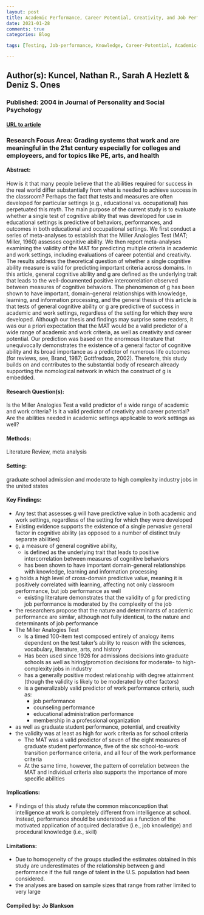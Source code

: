 ```yaml
---
layout: post
title: Academic Performance, Career Potential, Creativity, and Job Performance- Can One Construct Predict Them All?
date: 2021-01-28
comments: true
categories: Blog

tags: [Testing, Job-performance, Knowledge, Career-Potential, Academic-Performance, Graduate-School, g, Cognitive-Ability]

---
```


## Author(s): Kuncel, Nathan R., Sarah A Hezlett & Deniz S. Ones

### Published: 2004 in Journal of Personality and Social Psychology

#### [URL to article](http://eds.a.ebscohost.com.proxy.uchicago.edu/eds/detail/detail?vid=4&sid=3fb59ae9-da2a-4586-b93b-8be4a113a84b%40sdc-v-sessmgr03&bdata=JnNpdGU9ZWRzLWxpdmUmc2NvcGU9c2l0ZQ%3d%3d#AN=2003-11198-010&db=pdh)

### Research Focus Area: Grading systems that work and are meaningful in the 21st century especially for colleges and employeers, and for topics like PE, arts, and health

#### Abstract:
How is it that many people believe that the abilities required for success in the real world differ substantially from what is needed to achieve success in the classroom? Perhaps the fact that tests and measures are often developed for particular settings (e.g., educational vs. occupational) has perpetuated this myth. The main purpose of the current study is to evaluate whether a single test of cognitive ability that was developed for use in educational settings is predictive of behaviors, performances, and outcomes in both educational and occupational settings. We first conduct a series of meta-analyses to establish that the Miller Analogies Test (MAT; Miller, 1960) assesses cognitive ability. We then report meta-analyses examining the validity of the MAT for predicting multiple criteria in academic and work settings, including evaluations of career potential and creativity. The results address the theoretical question of whether a single cognitive ability measure is valid for predicting important criteria across domains. In this article, general cognitive ability and g are defined as the underlying trait that leads to the well-documented positive intercorrelation observed between measures of cognitive behaviors. The phenomenon of g has been shown to have important, domain-general relationships with knowledge, learning, and information processing, and the general thesis of this article is that tests of general cognitive ability or g are predictive of success in academic and work settings, regardless of the setting for which they were developed.  Although our thesis and findings may surprise some readers, it was our a priori expectation that the MAT would be a valid predictor of a wide range of academic and work criteria, as well as creativity and career potential. Our prediction was based on the enormous literature that unequivocally demonstrates the existence of a general factor of cognitive ability and its broad importance as a predictor of numerous life outcomes (for reviews, see, Brand, 1987; Gottfredson, 2002). Therefore, this study builds on and contributes to the substantial body of research already supporting the nomological network in which the construct of g is embedded.


#### Research Question(s):
Is the Miller Analogies Test a valid predictor of a wide range of academic and work criteria? Is it a valid predictor of creativity and career potential? Are the abilities needed in academic settings applicable to work settings as well?


#### Methods:
Literature Review, meta analysis


#### Setting:
graduate school admission and moderate to high complexity industry jobs in the united states


#### Key Findings:

- Any test that assesses g will have predictive value in both academic and work settings, regardless of the setting for which they were developed
- Existing evidence supports the existence of a single pervasive general factor in cognitive ability (as opposed to a number of distinct truly separate abilities)
- g, a measure of general cognitive ability,
    - is defined as the underlying trait that leads to positive intercorrelation between measures of cognitive behaviors
    - has been shown to have important domain-general relationships with knowledge, learning and information processing
- g holds a high level of cross-domain predictive value, meaning it is positively correlated with learning, affecting not only classroom performance, but job performance as well
    - existing literature demonstrates that the validity of g for predicting job performance is moderated by the complexity of the job
- the researchers propose that the nature and determinants of academic performance are similar, although not fully identical, to the nature and determinants of job performance
- The Miller Analogies Test
    - Is a timed 100-item test composed entirely of analogy items dependent on the test taker’s ability to reason with the sciences, vocabulary, literature, arts, and history
    - Has been used since 1926 for admissions decisions into graduate schools as well as hiring/promotion decisions for moderate- to high-complexity jobs in industry
    - has a generally positive modest relationship with degree attainment (though the validity is likely to be moderated by other factors)
    - is a generalizably valid predictor of work performance criteria, such as:
        - job performance 
        - counseling performance
        - educational administration performance
        - membership in a professional organization
- as well as graduate student performance, potential, and creativity
- the validity was at least as high for work criteria as for school criteria
    - The MAT was a valid predictor of seven of the eight measures of graduate student performance, five of the six school-to-work transition performance criteria, and all four of the work performance criteria
    - At the same time, however, the pattern of correlation between the MAT and individual criteria also supports the importance of more specific abilities


#### Implications:

- Findings of this study refute the common misconception that intelligence at work is completely different from intelligence at school. Instead, performance should be understood as a function of the motivated application of acquired declarative (i.e., job knowledge) and procedural knowledge (i.e., skill)


#### Limitations:

- Due to homogeneity of the groups studied the estimates obtained in this study are underestimates of the relationship between g and performance if the full range of talent in the U.S. population had been considered.
- the analyses are based on sample sizes that range from rather limited to very large  


#### Compiled by: Jo Blankson
